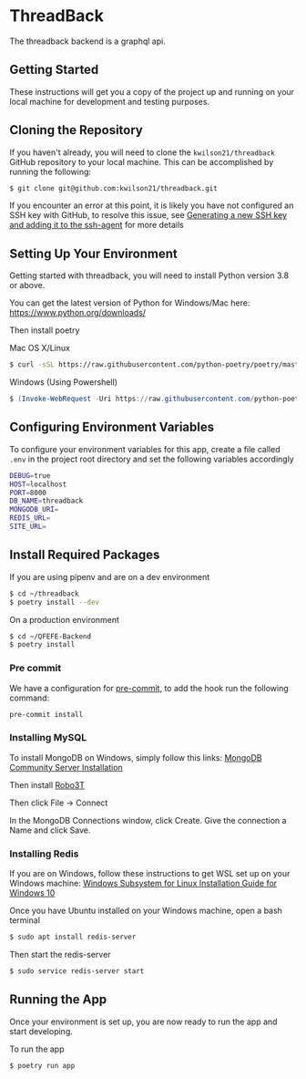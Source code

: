 # ThreadBack

The threadback backend is a graphql api.

## Getting Started

These instructions will get you a copy of the project up and running on your local machine for development and testing purposes.

## Cloning the Repository

If you haven't already, you will need to clone the `kwilson21/threadback` GitHub repository to your local machine. This can be accomplished by running the following:

```bash
$ git clone git@github.com:kwilson21/threadback.git
```

If you encounter an error at this point, it is likely you have not configured an SSH key with GitHub, to resolve this issue, see [Generating a new SSH key and adding it to the ssh-agent](https://help.github.com/articles/generating-a-new-ssh-key-and-adding-it-to-the-ssh-agent/) for more details

## Setting Up Your Environment

Getting started with threadback, you will need to install Python version 3.8 or above.

You can get the latest version of Python for Windows/Mac here: https://www.python.org/downloads/

Then install poetry

Mac OS X/Linux

```bash
$ curl -sSL https://raw.githubusercontent.com/python-poetry/poetry/master/get-poetry.py | python
```

Windows (Using Powershell)

```powershell
$ (Invoke-WebRequest -Uri https://raw.githubusercontent.com/python-poetry/poetry/master/get-poetry.py -UseBasicParsing).Content | python
```


## Configuring Environment Variables

To configure your environment variables for this app, create a file called `.env` in the project root directory and set the following variables accordingly

```bash
DEBUG=true
HOST=localhost
PORT=8000
DB_NAME=threadback
MONGODB_URI=
REDIS_URL=
SITE_URL=
```

## Install Required Packages

If you are using pipenv and are on a dev environment

```bash
$ cd ~/threadback
$ poetry install --dev
```

On a production environment

```bash
$ cd ~/QFEFE-Backend
$ poetry install
```

### Pre commit

We have a configuration for
[pre-commit](https://github.com/pre-commit/pre-commit), to add the hook run the
following command:

```bash
pre-commit install
```

### Installing MySQL

To install MongoDB on Windows, simply follow this links: [MongoDB Community Server Installation](https://www.mongodb.com/try/download/community)

Then install [Robo3T](https://robomongo.org/download)

Then click File -> Connect

In the MongoDB Connections window, click Create. Give the connection a Name and click Save.

### Installing Redis

If you are on Windows, follow these instructions to get WSL set up on your Windows machine: [Windows Subsystem for Linux Installation Guide for Windows 10](https://docs.microsoft.com/en-us/windows/wsl/install-win10)

Once you have Ubuntu installed on your Windows machine, open a bash terminal

```bash
$ sudo apt install redis-server
```

Then start the redis-server

```bash
$ sudo service redis-server start
```

## Running the App

Once your environment is set up, you are now ready to run the app and start developing.

To run the app

```bash
$ poetry run app
```

